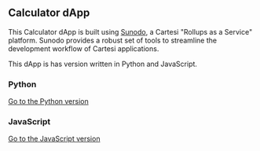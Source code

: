 ## Calculator dApp 

This Calculator dApp is built using [Sunodo](https://docs.sunodo.io/), a Cartesi "Rollups as a Service" platform. Sunodo provides a robust set of tools to streamline the development workflow of Cartesi applications. 

This dApp is has version written in Python and JavaScript. 


### Python
[Go to the Python version](/python/README.md)

### JavaScript
[Go to the JavaScript version](/javascript/README.md)